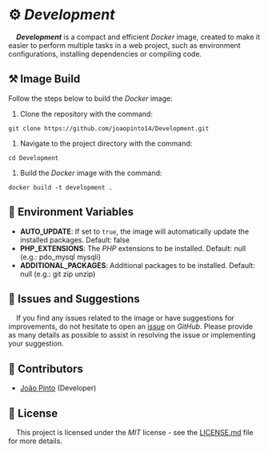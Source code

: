 # ⚙️ *Development*

&nbsp;&nbsp;&nbsp;&nbsp;***Development*** is a compact and efficient *Docker* image, created to make it easier to perform multiple tasks in a web project,
such as environment configurations, installing dependencies or compiling code.

## ⚒️ Image Build

Follow the steps below to build the *Docker* image:

1. Clone the repository with the command:

```
git clone https://github.com/joaopinto14/Development.git
```

1. Navigate to the project directory with the command:

```
cd Development
```

1. Build the *Docker* image with the command:

```
docker build -t development .
```

## 📑 Environment Variables

- **AUTO_UPDATE**: If set to `true`, the image will automatically update the installed packages. Default: false
- **PHP_EXTENSIONS**: The *PHP* extensions to be installed. Default: null (e.g.: pdo_mysql mysqli)
- **ADDITIONAL_PACKAGES**: Additional packages to be installed. Default: null (e.g.: git zip unzip)

## 📝 Issues and Suggestions

&nbsp;&nbsp;&nbsp;&nbsp;If you find any issues related to the image or have suggestions for improvements, do not hesitate to open an
[issue](https://github.com/joaopinto14/Development/issues/new/choose) on *GitHub*. Please provide as many
details as possible to assist in resolving the issue or implementing your suggestion.

## 👥 Contributors

- [João Pinto](https://github.com/joaopinto14) (Developer)

## 🧾️ License

&nbsp;&nbsp;&nbsp;&nbsp;This project is licensed under the *MIT* license - see the [LICENSE.md](LICENSE.md) file for more details.